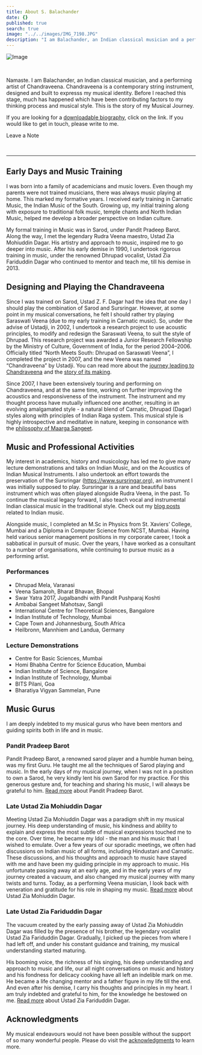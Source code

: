 ```yaml
---
title: About S. Balachander
date: {}
published: true
search: true
image: "../../images/IMG_7198.JPG"
description: "I am Balachander, an Indian classical musician and a performing artist of Chandraveena. Chandraveena is a modern string instrument designed by me to reflect my musical identity and values. Before I reached this stage, much has happened which has shaped my thoughts and music. This is the story of my Musical Journey. Read on to find out!"
---
```


![Image](IMG_7198.JPG)

<br>

Namaste. I am Balachander, an Indian classical musician, and a performing artist of Chandraveena. Chandraveena is a contemporary string instrument, designed and built to expresss my musical identity. Before I reached this stage, much has happened which have been contributing factors to my thinking process and musical style. This is the story of my Musical Journey.

If you are looking for a [downloadable biography](/assets/Biography.pdf), click on the link. If you would like to get in touch, please write to me.

<notice-box center=" ">

<my-button to="/contact/">Leave a Note</my-button>

</notice-box>

<br>
<hr>

## Early Days and Music Training

I was born into a family of academicians and music lovers. Even though my parents were not trained musicians, there was always music playing at home. This marked my formative years. I received early training in Carnatic Music, the Indian Music of the South. Growing up, my initial training along with exposure to traditional folk music, temple chants and North Indian Music, helped me develop a broader perspective on Indian culture.

My formal training in Music was in Sarod, under Pandit Pradeep Barot. Along the way, I met the legendary Rudra Veena maestro, Ustad Zia Mohiuddin Dagar. His artistry and approach to music, inspired me to go deeper into music. After his early demise in 1990, I undertook rigorous training in music, under the renowned Dhrupad vocalist, Ustad Zia Fariduddin Dagar who continued to mentor and teach me, till his demise in 2013.

## Designing and Playing the Chandraveena

Since I was trained on Sarod, Ustad Z. F. Dagar had the idea that one day I should play the combination of Sarod and Sursringar. However, at some point in my musical conversations, he felt I should rather try playing Saraswati Veena (due to my early training in Carnatic music). So, under the advise of Ustadji, in 2002, I undertook a research project to use acoustic principles, to modify and redesign the Saraswati Veena, to suit the style of Dhrupad. This research project was awarded a Junior Research Fellowship by the Ministry of Culture, Government of India, for the period 2004–2006. Officially titled “North Meets South: Dhrupad on Saraswati Veena”, I completed the project in 2007, and the new Veena was named “Chandraveena” by Ustadji. You can read more about the [journey leading to Chandraveena](/blog/why-chandraveena/) and the [story of its making](/blog/making-of-chandraveena/).

Since 2007, I have been extensively touring and performing on Chandraveena, and at the same time, working on further improving the acoustics and responsiveness of the instrument. The instrument and my thought process have mutually influenced one another, resulting in an evolving amalgamated style - a natural blend of Carnatic, Dhrupad (Dagar) styles along with principles of Indian Raga system. This musical style is highly introspective and meditative in nature, keeping in consonance with the [philosophy of Maarga Sangeet](/blog/philosophy-of-music/).

## Music and Professional Activities

My interest in academics, history and musicology has led me to give many lecture demonstrations and talks on Indian Music, and on the Acoustics of Indian Musical Instruments. I also undertook an effort towards the preservation of the Sursringar (https://www.sursringar.org), an instrument I was initially supposed to play. Sursringar is a rare and beautiful bass instrument which was often played alongside Rudra Veena, in the past. To continue the musical legacy forward, I also teach vocal and instrumental Indian classical music in the traditional style. Check out my [blog posts](/blog/) related to Indian music.

Alongside music, I completed an M.Sc in Physics from St. Xaviers’ College, Mumbai and a Diploma in Computer Science from NCST, Mumbai. Having held various senior management positions in my corporate career, I took a sabbatical in pursuit of music. Over the years, I have worked as a consultant to a number of organisations, while continuing to pursue music as a performing artist.

### Performances
* Dhrupad Mela, Varanasi
* Veena Samaroh, Bharat Bhavan, Bhopal
* Swar Yatra 2017, Jugalbandhi with Pandit Pushparaj Koshti
* Ambabai Sangeet Mahotsav, Sangli
* International Centre for Theoretical Sciences, Bangalore
* Indian Institute of Technology, Mumbai
* Cape Town and Johannesburg, South Africa
* Heilbronn, Mannhiem and Landua, Germany

### Lecture Demonstrations
* Centre for Basic Sciences, Mumbai
* Homi Bhabha Centre for Science Education, Mumbai
* Indian Institute of Science, Bangalore
* Indian Institute of Technology, Mumbai
* BITS Pilani, Goa
* Bharatiya Vigyan Sammelan, Pune

## Music Gurus
I am deeply indebted to my musical gurus who have been mentors and guiding spirits both in life and in music.

### Pandit Pradeep Barot
Pandit Pradeep Barot, a renowned sarod player and a humble human being, was my first Guru. He taught me all the techniques of Sarod playing and music. In the early days of my musical journey, when I was not in a position to own a Sarod, he very kindly lent his own Sarod for my practice. For this generous gesture and, for teaching and sharing his music, I will always be grateful to him. [Read more](https://en.wikipedia.org/wiki/Pradeep_Barot) about Pandit Pradeep Barot.

### Late Ustad Zia Mohiuddin Dagar
Meeting Ustad Zia Mohiuddin Dagar was a paradigm shift in my musical journey. His deep understanding of music, his kindness and ability to explain and express the most subtle of musical expressions touched me to the core. Over time, he became my Idol - the man and his music that I wished to emulate. Over a few years of our sporadic meetings, we often had discussions on Indian music of all forms, including Hindustani and Carnatic. These discussions, and his thoughts and approach to music have stayed with me and have been my guiding principle in my approach to music. His unfortunate passing away at an early age, and in the early years of my journey created a vacuum, and also changed my musical journey with many twists and turns. Today, as a performing Veena musician, I look back with veneration and gratitude for his role in shaping my music. [Read more](https://en.wikipedia.org/wiki/Zia_Mohiuddin_Dagar) about Ustad Zia Mohiuddin Dagar.

### Late Ustad Zia Fariduddin Dagar
The vacuum created by the early passing away of Ustad Zia Mohiuddin Dagar was filled by the presence of his brother, the legendary vocalist Ustad Zia Fariduddin Dagar. Gradually, I picked up the pieces from where I had left off, and under his constant guidance and training, my musical understanding started maturing.

His booming voice, the richness of his singing, his deep understanding and approach to music and life, our all night conversations on music and history and his fondness for delicacy cooking have all left an indelible mark on me. He became a life changing mentor and a father figure in my life till the end. And even after his demise, I carry his thoughts and principles in my heart. I am truly indebted and grateful to him, for the knowledge he bestowed on me. [Read more](https://en.wikipedia.org/wiki/Zia_Fariduddin_Dagar) about Ustad Zia Fariduddin Dagar.

## Acknowledgments
My musical endeavours would not have been possible without the support of so many wonderful people. Please do visit the [acknowledgments](/acknowledgments/) to learn more.
